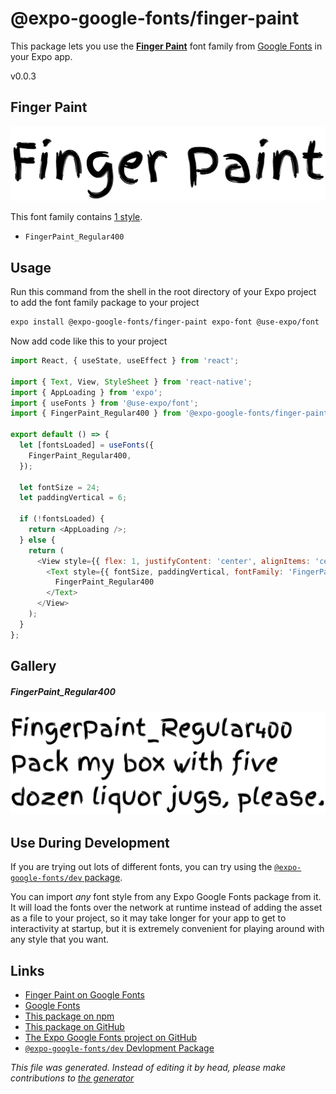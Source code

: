 # @expo-google-fonts/finger-paint

This package lets you use the [**Finger Paint**](https://fonts.google.com/specimen/Finger+Paint) font family from [Google Fonts](https://fonts.google.com/) in your Expo app.

v0.0.3

## Finger Paint

![Finger Paint](./font-family.png)

This font family contains [1 style](#gallery).

- `FingerPaint_Regular400`

## Usage

Run this command from the shell in the root directory of your Expo project to add the font family package to your project
```sh
expo install @expo-google-fonts/finger-paint expo-font @use-expo/font
```

Now add code like this to your project
```js
import React, { useState, useEffect } from 'react';

import { Text, View, StyleSheet } from 'react-native';
import { AppLoading } from 'expo';
import { useFonts } from '@use-expo/font';
import { FingerPaint_Regular400 } from '@expo-google-fonts/finger-paint';

export default () => {
  let [fontsLoaded] = useFonts({
    FingerPaint_Regular400,
  });

  let fontSize = 24;
  let paddingVertical = 6;

  if (!fontsLoaded) {
    return <AppLoading />;
  } else {
    return (
      <View style={{ flex: 1, justifyContent: 'center', alignItems: 'center' }}>
        <Text style={{ fontSize, paddingVertical, fontFamily: 'FingerPaint_Regular400' }}>
          FingerPaint_Regular400
        </Text>
      </View>
    );
  }
};

```

## Gallery

##### FingerPaint_Regular400
![FingerPaint_Regular400](./6ab3ff7f8e0eaf096c590997201b069ff984623d2eae2b71d8712f4a94a504a9.ttf.png)


## Use During Development

If you are trying out lots of different fonts, you can try using the [`@expo-google-fonts/dev` package](https://github.com/expo/google-fonts/tree/master/font-packages/dev#readme).

You can import *any* font style from any Expo Google Fonts package from it. It will load the fonts
over the network at runtime instead of adding the asset as a file to your project, so it may take longer
for your app to get to interactivity at startup, but it is extremely convenient
for playing around with any style that you want.

## Links

- [Finger Paint on Google Fonts](https://fonts.google.com/specimen/Finger+Paint)
- [Google Fonts](https://fonts.google.com/)
- [This package on npm](https://www.npmjs.com/package/@expo-google-fonts/finger-paint)
- [This package on GitHub](https://github.com/expo/google-fonts/tree/master/font-packages/finger-paint)
- [The Expo Google Fonts project on GitHub](https://github.com/expo/google-fonts)
- [`@expo-google-fonts/dev` Devlopment Package](https://github.com/expo/google-fonts/tree/master/font-packages/dev)


*This file was generated. Instead of editing it by head, please make contributions to [the generator](https://github.com/expo/google-fonts/tree/master/packages/generator)*
